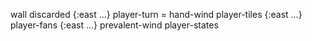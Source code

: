 wall
discarded {:east ...}
player-turn = hand-wind
player-tiles {:east ...}
player-fans {:east ...}
prevalent-wind
player-states

